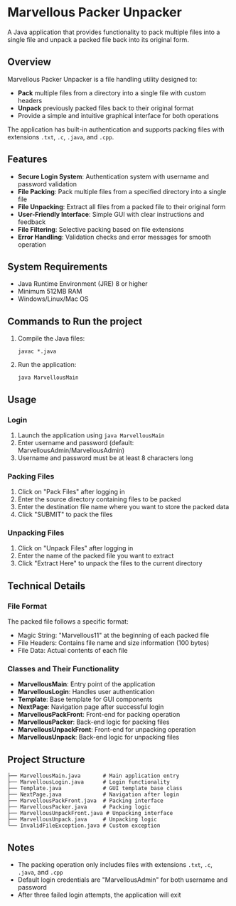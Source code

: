 # Marvellous Packer Unpacker

A Java application that provides functionality to pack multiple files into a single file and unpack a packed file back into its original form.

## Overview

Marvellous Packer Unpacker is a file handling utility designed to:
- **Pack** multiple files from a directory into a single file with custom headers
- **Unpack** previously packed files back to their original format
- Provide a simple and intuitive graphical interface for both operations

The application has built-in authentication and supports packing files with extensions `.txt`, `.c`, `.java`, and `.cpp`.

## Features

- **Secure Login System**: Authentication system with username and password validation
- **File Packing**: Pack multiple files from a specified directory into a single file
- **File Unpacking**: Extract all files from a packed file to their original form
- **User-Friendly Interface**: Simple GUI with clear instructions and feedback
- **File Filtering**: Selective packing based on file extensions
- **Error Handling**: Validation checks and error messages for smooth operation

## System Requirements

- Java Runtime Environment (JRE) 8 or higher
- Minimum 512MB RAM
- Windows/Linux/Mac OS

## Commands to Run the project

1. Compile the Java files:
   ```
   javac *.java
   ```

2. Run the application:
   ```
   java MarvellousMain
   ```

## Usage

### Login

1. Launch the application using `java MarvellousMain`
2. Enter username and password (default: MarvellousAdmin/MarvellousAdmin)
3. Username and password must be at least 8 characters long

### Packing Files

1. Click on "Pack Files" after logging in
2. Enter the source directory containing files to be packed
3. Enter the destination file name where you want to store the packed data
4. Click "SUBMIT" to pack the files

### Unpacking Files

1. Click on "Unpack Files" after logging in
2. Enter the name of the packed file you want to extract
3. Click "Extract Here" to unpack the files to the current directory

## Technical Details

### File Format

The packed file follows a specific format:
- Magic String: "Marvellous11" at the beginning of each packed file
- File Headers: Contains file name and size information (100 bytes)
- File Data: Actual contents of each file

### Classes and Their Functionality

- **MarvellousMain**: Entry point of the application
- **MarvellousLogin**: Handles user authentication
- **Template**: Base template for GUI components
- **NextPage**: Navigation page after successful login
- **MarvellousPackFront**: Front-end for packing operation
- **MarvellousPacker**: Back-end logic for packing files
- **MarvellousUnpackFront**: Front-end for unpacking operation
- **MarvellousUnpack**: Back-end logic for unpacking files


## Project Structure

```
├── MarvellousMain.java       # Main application entry
├── MarvellousLogin.java      # Login functionality
├── Template.java             # GUI template base class
├── NextPage.java             # Navigation after login
├── MarvellousPackFront.java  # Packing interface
├── MarvellousPacker.java     # Packing logic
├── MarvellousUnpackFront.java # Unpacking interface
├── MarvellousUnpack.java     # Unpacking logic
└── InvalidFileException.java # Custom exception
```

## Notes

- The packing operation only includes files with extensions `.txt`, `.c`, `.java`, and `.cpp`
- Default login credentials are "MarvellousAdmin" for both username and password
- After three failed login attempts, the application will exit

